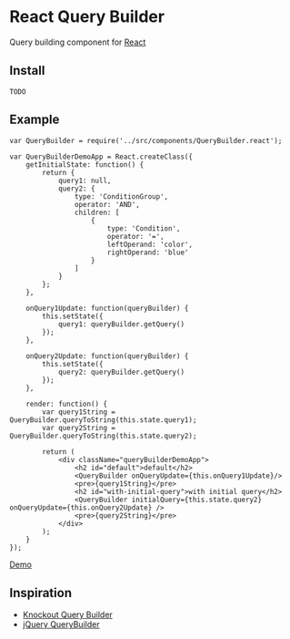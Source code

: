 # React Query Builder

Query building component for [React](https://facebook.github.io/react/)

## Install

    TODO

## Example

    var QueryBuilder = require('../src/components/QueryBuilder.react');

    var QueryBuilderDemoApp = React.createClass({
        getInitialState: function() {
            return {
                query1: null,
                query2: {
                    type: 'ConditionGroup',
                    operator: 'AND',
                    children: [
                        {
                            type: 'Condition',
                            operator: '=',
                            leftOperand: 'color',
                            rightOperand: 'blue'
                        }
                    ]
                }
            };
        },

        onQuery1Update: function(queryBuilder) {
            this.setState({
                query1: queryBuilder.getQuery()
            });
        },

        onQuery2Update: function(queryBuilder) {
            this.setState({
                query2: queryBuilder.getQuery()
            });
        },

        render: function() {
            var query1String = QueryBuilder.queryToString(this.state.query1);
            var query2String = QueryBuilder.queryToString(this.state.query2);

            return (
                <div className="queryBuilderDemoApp">
                    <h2 id="default">default</h2>
                    <QueryBuilder onQueryUpdate={this.onQuery1Update}/>
                    <pre>{query1String}</pre>
                    <h2 id="with-initial-query">with initial query</h2>
                    <QueryBuilder initialQuery={this.state.query2} onQueryUpdate={this.onQuery2Update} />
                    <pre>{query2String}</pre>
                </div>
            );
        }
    });

[Demo](http://mattcontinisio.github.io/react-query-builder/)

## Inspiration

* [Knockout Query Builder](http://kindohm.github.io/knockout-query-builder/)
* [jQuery QueryBuilder](http://mistic100.github.io/jQuery-QueryBuilder/)

